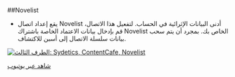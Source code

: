 ##Novelist

- يقع إعداد اتصال Novelist أدنى البيانات الإثرائية في الحساب. لتفعيل هذا الاتصال، قم بإدخال بيانات الاعتماد الخاصة باشتراك Novelist الخاص بك. بمجرد أن يتم سحب بيانات سلسلة الاتصال إلى أسبن للاكتشاف. 

[![الطرف الثالث: Sydetics, ContentCafe, Novelist](/manual/images/Third-Party-Integration.jpg)](https://youtu.be/F0k5rmIc1FA)

[شاهد عبر يوتيوب](https://youtu.be/F0k5rmIc1FA)
